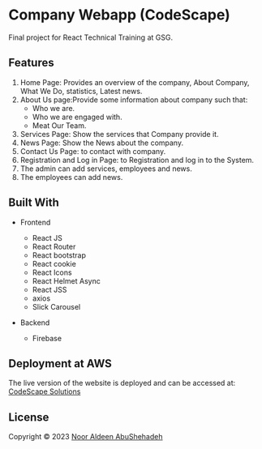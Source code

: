 # Company Webapp (CodeScape)
  Final project for React Technical Training at GSG.
  
## Features
  1. Home Page: Provides an overview of the company, About Company, What We Do, statistics, Latest news.
  2. About Us page:Provide some information about company such that:
     - Who we are.
     - Who we are engaged with.
     - Meat Our Team.
  3. Services Page: Show the services that Company provide it.
  4. News Page: Show the News about the company.
  5. Contact Us Page: to contact with company.
  6. Registration and Log in Page: to Registration and log in to the System.
  7. The admin can add services, employees and news.
  8. The employees can add news.

## Built With
  - Frontend
    - React JS
    - React Router
    - React bootstrap
    - React cookie
    - React Icons
    - React Helmet Async
    - React JSS
    - axios
    - Slick Carousel

  - Backend
    - Firebase
 
 ## Deployment at AWS

  The live version of the website is deployed and can be accessed at: [CodeScape Solutions](https://nooraldeenabushehadeh.github.io/CompanyWebapp)


## License

Copyright © 2023 [Noor Aldeen AbuShehadeh](https://github.com/NoorAldeenAbuShehadeh)
